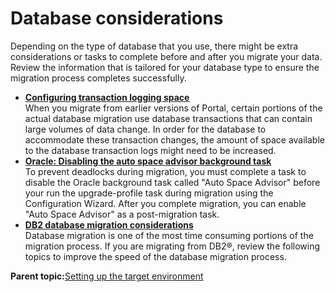 # Database considerations 

Depending on the type of database that you use, there might be extra considerations or tasks to complete before and after you migrate your data. Review the information that is tailored for your database type to ensure the migration process completes successfully.

-   **[Configuring transaction logging space ](../migrate/mig_cfg_transaction_log_space.md)**  
When you migrate from earlier versions of Portal, certain portions of the actual database migration use database transactions that can contain large volumes of data change. In order for the database to accommodate these transaction changes, the amount of space available to the database transaction logs might need to be increased.
-   **[Oracle: Disabling the auto space advisor background task ](../migrate/mig_pre_oracle_disableasa.md)**  
To prevent deadlocks during migration, you must complete a task to disable the Oracle background task called "Auto Space Advisor" before your run the upgrade-profile task during migration using the Configuration Wizard. After you complete migration, you can enable "Auto Space Advisor" as a post-migration task.
-   **[DB2 database migration considerations ](../migrate/mig_pre_db2.md)**  
Database migration is one of the most time consuming portions of the migration process. If you are migrating from DB2®, review the following topics to improve the speed of the database migration process.

**Parent topic:**[Setting up the target environment ](../migrate/setting_up_the_target_environment.md)

